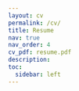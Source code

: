 ```yaml
---
layout: cv
permalink: /cv/
title: Resume
nav: true
nav_order: 4
cv_pdf: resume.pdf
description: 
toc:
  sidebar: left
---
```

